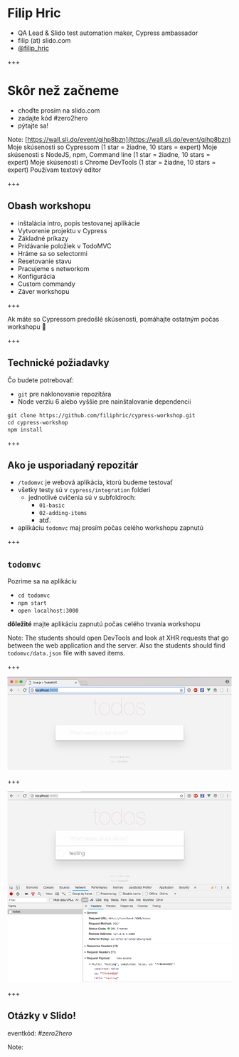 # Filip Hric

- QA Lead & Slido test automation maker, Cypress ambassador
- filip (at) slido.com
- [@filip_hric](https://twitter.com/filip_hric)

+++

# Skôr než začneme

- choďte prosím na slido.com
- zadajte kód #zero2hero
- pýtajte sa!

Note: 
[https://wall.sli.do/event/qihp8bzn](https://wall.sli.do/event/qihp8bzn)
Moje skúsenosti so Cypressom (1 star = žiadne, 10 stars = expert)
Moje skúsenosti s NodeJS, npm, Command line (1 star = žiadne, 10 stars = expert)
Moje skúsenosti s Chrome DevTools (1 star = žiadne, 10 stars = expert)
Používam textový editor

+++

## Obash workshopu

- inštalácia intro, popis testovanej aplikácie
- Vytvorenie projektu v Cypress
- Základné príkazy
- Pridávanie položiek v TodoMVC
- Hráme sa so selectormi
- Resetovanie stavu
- Pracujeme s networkom
- Konfigurácia
- Custom commandy
- Záver workshopu

+++

Ak máte so Cypressom predošlé skúsenosti, pomáhajte ostatným počas workshopu 🙏

+++

## Technické požiadavky

Čo budete potrebovať:

- `git` pre naklonovanie repozitára
- Node verziu 6 alebo vyššie pre nainštalovanie dependencii

```text
git clone https://github.com/filiphric/cypress-workshop.git
cd cypress-workshop
npm install
```

+++

## Ako je usporiadaný repozitár

- `/todomvc` je webová aplikácia, ktorú budeme testovať
- všetky testy sú v `cypress/integration` folderi
  - jednotlivé cvičenia sú v subfoldroch:
    - `01-basic`
    - `02-adding-items`
    - atď.
- aplikáciu `todomvc` maj prosím počas celého workshopu zapnutú

+++

## `todomvc`

Pozrime sa na aplikáciu

- `cd todomvc`
- `npm start`
- `open localhost:3000`

**dôležité** majte aplikáciu zapnutú počas celého trvania workshopu

Note:
The students should open DevTools and look at XHR requests that go between the web application and the server. Also the students should find `todomvc/data.json` file with saved items.

+++

![TodoMVC](/slides/intro/img/todomvc.png)

+++

![Network](/slides/intro/img/network.png)

+++

## Otázky v Slido!

eventkód: *#zero2hero*

Note:
